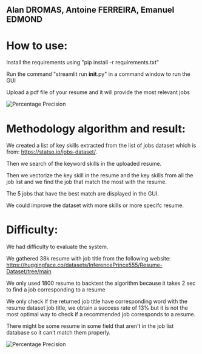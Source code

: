 ## Alan DROMAS, Antoine FERREIRA, Emanuel EDMOND


# How to use:
Install the requirements using "pip install -r requirements.txt"

Run the command "streamlit run __init__.py" in a command window to run the GUI

Upload a pdf file of your resume and it will provide the most relevant jobs

![Percentage Precision](https://raw.githubusercontent.com/DROMASAlan/Job-Recommendation/main/Capture%20d'%C3%A9cran%202024-01-18%20164717.png)

# Methodology algorithm and result:

We created a list of key skills extracted from the list of jobs dataset which is from: https://statso.io/jobs-dataset/.

Then we search of the keyword skills in the uploaded resume.

Then we vectorize the key skill in the resume and the key skills from all the job list and we find the job that match the most with the resume.

The 5 jobs that have the best match are displayed in the GUI.

We could improve the dataset with more skills or more specifc resume.

# Difficulty:

We had difficulty to evaluate the system.

We gathered 38k resume with job title from the following website: https://huggingface.co/datasets/InferencePrince555/Resume-Dataset/tree/main

We only used 1800 resume to backtest the algorithm because it takes 2 sec to find a job corresponding to a resume

We only check if the returned job title have corresponding word with the resume dataset job title, we obtain a success rate of 13% but it is not the most optimal way to check if a recommended job corresponds to a resume.

There might be some resume in some field that aren't in the job list database so it can't match them properly.

![Percentage Precision](https://raw.githubusercontent.com/DROMASAlan/Job-Recommendation/main/Capture%20d'%C3%A9cran%202024-01-18%20153041.png)

